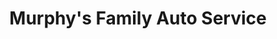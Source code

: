 ---
title: "Murphy's Family Auto Service"
url: /howell/murphys-family-auto-service/
shop: Autowerkstatt
---